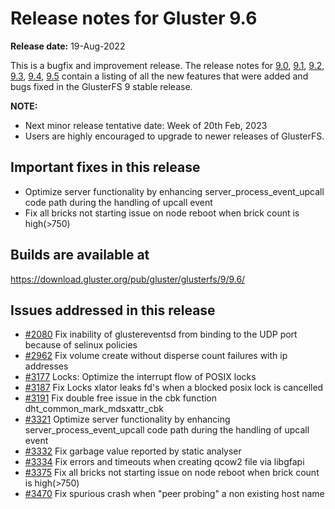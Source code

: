 # Release notes for Gluster 9.6

**Release date:** 19-Aug-2022

This is a bugfix and improvement release. The release notes for [9.0](9.0.md), [9.1](9.1.md), [9.2](9.2.md), [9.3](9.3.md), [9.4](9.4.md), [9.5](9.5.md)  contain a listing of all the new features that were added and bugs fixed in the GlusterFS 9 stable release.

**NOTE:**
- Next minor release tentative date: Week of 20th Feb, 2023
- Users are highly encouraged to upgrade to newer releases of GlusterFS.

## Important fixes in this release
- Optimize server functionality by enhancing server_process_event_upcall code path during the handling of upcall event
- Fix all bricks not starting issue on node reboot when brick count is high(>750)

## Builds are available at
https://download.gluster.org/pub/gluster/glusterfs/9/9.6/

## Issues addressed in this release
- [#2080](https://github.com/gluster/glusterfs/issues/2080) Fix inability of glustereventsd from binding to the UDP port because of selinux policies
- [#2962](https://github.com/gluster/glusterfs/issues/2962) Fix volume create without disperse count failures with ip addresses
- [#3177](https://github.com/gluster/glusterfs/issues/3177) Locks: Optimize the interrupt flow of POSIX locks
- [#3187](https://github.com/gluster/glusterfs/issues/3187) Fix Locks xlator leaks fd's when a blocked posix lock is cancelled
- [#3191](https://github.com/gluster/glusterfs/issues/3191) Fix double free issue in the cbk function dht_common_mark_mdsxattr_cbk
- [#3321](https://github.com/gluster/glusterfs/issues/3321) Optimize server functionality by enhancing server_process_event_upcall code path during the handling of upcall event
- [#3332](https://github.com/gluster/glusterfs/issues/1060) Fix garbage value reported by static analyser
- [#3334](https://github.com/gluster/glusterfs/issues/3334) Fix errors and timeouts when creating qcow2 file via libgfapi
- [#3375](https://github.com/gluster/glusterfs/issues/3375) Fix all bricks not starting issue on node reboot when brick count is high(>750)
- [#3470](https://github.com/gluster/glusterfs/issues/3470) Fix spurious crash when "peer probing" a non existing host name
